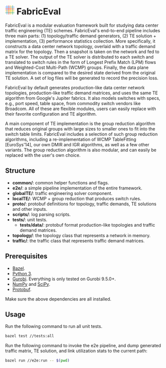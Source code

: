 # <img src="./FabricEval-logo.svg" width="30"> FabricEval
FabricEval is a modular evaluation framework built for studying data center
traffic engineering (TE) schemes. FabricEval's end-to-end pipeline includes
three main parts: (1) topology/traffic demand generators, (2) TE solution + implementation,
(3) performance statistics collection.
More specifically, it constructs a data center network topology, overlaid with
a traffic demand matrix for the topology. Then a snapshot is taken on the network
and fed to a TE solver. The output of the TE solver is distributed to each switch
and translated to switch rules in the form of Longest Prefix Match (LPM) flows
and Weighted-Cost Multi-Path (WCMP) groups. Finally, the data plane implementation
is compared to the desired state derived from the original TE solution. A set of
log files will be generated to record the precision loss.

FabricEval by default generates production-like data center network topologies,
production-like traffic demand matrices, and uses the same TE algorithm from
Google's Jupiter fabrics. It also models switches with specs, e.g., port speed,
table space, from commodity switch vendors like Broadcom. All of these are
flexible modules, users can easily replace with their favorite configuration and
TE algorithm.

A main component of TE implementation is the group reduction algorithm that
reduces original groups with large sizes to smaller ones to fit into the switch
table limits. FabricEval includes a selection of such group reduction algorithms,
including a re-implementation of WCMP TableFitting \[EuroSys'14\], our own DMIR
and IGR algorithms, as well as a few other variants. The group reduction algorithm
is also modular, and can easily be replaced with the user's own choice.

## Structure
* **common/**: common helper functions and flags.
* **e2e/**: a simple pipeline implementation of the entire framework.
* **globalTE/**: traffic engineering solver component.
* **localTE/**: WCMP + group reduction that produces switch rules.
* **proto/**: protobuf definitions for topology, traffic demands, TE solutions and other inputs.
* **scripts/**: log parsing scripts.
* **tests/**: unit tests.
  * **tests/data/**: protobuf format production-like topologies and traffic demand matrices.
* **topology/**: the topology class that represents a network in memory.
* **traffic/**: the traffic class that represents traffic demand matrices.

## Prerequisites
* [Bazel](https://docs.bazel.build/install.html).
* [Python 3](https://www.python.org/downloads/).
* [Gurobi](https://www.gurobi.com/). Everything is only tested on Gurobi 9.5.0+.
* [NumPy](https://numpy.org/) and [SciPy](https://scipy.org/).
* [Protobuf](https://developers.google.com/protocol-buffers).

Make sure the above dependencies are all installed.

## Usage
Run the following command to run all unit tests.
```bash
bazel test //tests:all
```
Run the following command to invoke the e2e pipeline, and dump generated traffic matrix,
TE solution, and link utilization stats to the current path:
```bash
bazel run //e2e:run -- $(pwd)
```
